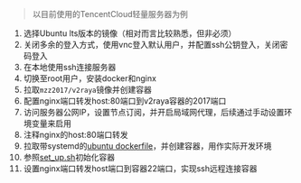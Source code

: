 > 以目前使用的TencentCloud轻量服务器为例
1. 选择Ubuntu lts版本的镜像（相对而言比较熟悉，但非必须）
2. 关闭多余的登入方式，使用vnc登入默认用户，并配置ssh公钥登入，关闭密码登入
3. 在本地使用ssh连接服务器
4. 切换至root用户，安装docker和nginx
5. 拉取`mzz2017/v2raya`镜像并创建容器
6. 配置nginx端口转发host:80端口到v2raya容器的2017端口
7. 访问服务器公网IP，设置节点订阅，并开启局域网代理，后续通过手动设置环境变量来启用
8. 注释nginx的host:80端口转发
9. 拉取带systemd的[ubuntu dockerfile](../Misc/systemd.dockerfile)，并创建容器，用作实际开发环境
10. 参照[set_up.sh](../Misc/set_up.sh)初始化容器
11. 设置nginx端口转发host端口到容器22端口，实现ssh远程连接容器